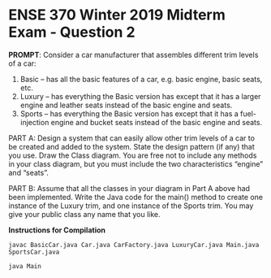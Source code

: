 # ENSE 370 Winter 2019 Midterm Exam - Question 2

**PROMPT**: Consider a car manufacturer that assembles different trim levels of a car: 
1. Basic – has all the basic features of a car, e.g. basic engine, basic seats, etc. 
2. Luxury – has everything the Basic version has except that it has a larger engine and leather seats instead of the basic engine and seats. 
3. Sports – has everything the Basic version has except that it has a fuel-injection engine and bucket seats instead of the basic engine and seats.

PART A: Design a system that can easily allow other trim levels of a car to be created and added  to the system. State the design pattern (if any) that you use. Draw the Class diagram.  You are free not to include any methods in your class diagram, but you must include the two characteristics “engine” and “seats”.

PART B: Assume that all the classes in your diagram in Part A above had been implemented. Write the Java code for the main() method to create one instance of the Luxury  trim, and one instance of the Sports trim. You may give your public class any name that you like.

**Instructions for Compilation**

`javac BasicCar.java Car.java CarFactory.java LuxuryCar.java Main.java SportsCar.java`

`java Main`
